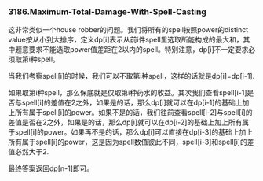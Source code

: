 ### 3186.Maximum-Total-Damage-With-Spell-Casting

这非常类似一个house robber的问题。我们将所有的spell按照power的distinct value按从小到大排序，定义dp[i]表示从前i件spell里选取所能构成的最大和，其中题意要求不能选取power值差距在2以内的spell。特别注意，dp[i]不一定要求必须取第i种spell。

当我们考察spell[i]的时候，我们可以不取第i种spell，这样的话就是dp[i]=dp[i-1].

如果取第i种spell，那么保底就是仅取第i种药水的收益。其次我们查看spell[i-1]是否与spell[i]的差值在2之外，如果是的话，那么dp[i]就可以在dp[i-1]的基础上加上所有属于spell[i]的power。如果不是的话，我们往前查看spell[i-2]与spell[i]的差值是否在2之外，如果是的话，那么dp[i]就可以在dp[i-2]的基础上加上所有属于spell[i]的power。如果再不是的话，那么dp[i]可以直接在dp[i-3]的基础上加上所有属于spell[i]的power，这是因为spell数值彼此不同，spell[i-3]和spell[i]的差值必然大于2.

最终答案返回dp[n-1]即可。
